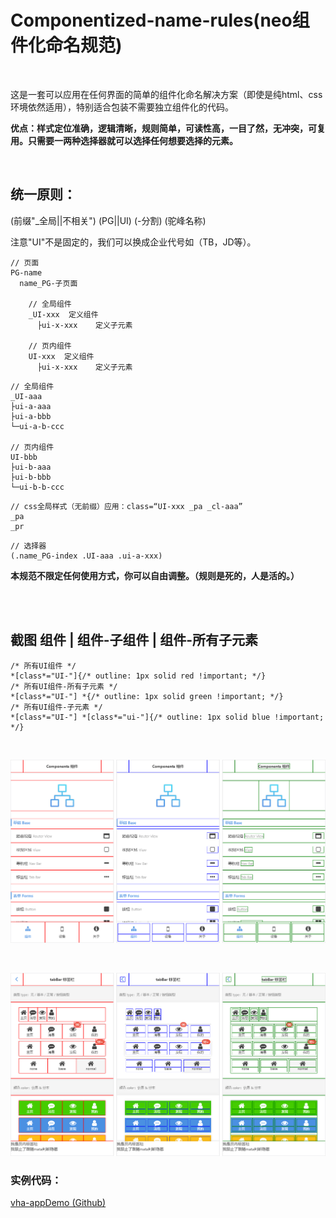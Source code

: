 # Componentized-name-rules(neo组件化命名规范)

<br/>

这是一套可以应用在任何界面的简单的组件化命名解决方案（即使是纯html、css环境依然适用），特别适合包装不需要独立组件化的代码。

**优点：样式定位准确，逻辑清晰，规则简单，可读性高，一目了然，无冲突，可复用。只需要一两种选择器就可以选择任何想要选择的元素。**

<br/>

## 统一原则：

(前缀"_全局||不相关") (PG||UI) (-分割) (驼峰名称)

注意"UI"不是固定的，我们可以换成企业代号如（TB，JD等）。

```
// 页面
PG-name
  name_PG-子页面
  
    // 全局组件
    _UI-xxx  定义组件
      ├ui-x-xxx    定义子元素
    
    // 页内组件
    UI-xxx  定义组件
      ├ui-x-xxx    定义子元素
```

```
// 全局组件
_UI-aaa
├ui-a-aaa
├ui-a-bbb
└─ui-a-b-ccc

// 页内组件
UI-bbb
├ui-b-aaa
├ui-b-bbb
└─ui-b-b-ccc
```

```
// css全局样式（无前缀）应用：class=“UI-xxx _pa _cl-aaa”
_pa
_pr
```

```
// 选择器
(.name_PG-index .UI-aaa .ui-a-xxx)
```

**本规范不限定任何使用方式，你可以自由调整。（规则是死的，人是活的。）**

<br/>
<br/>

## 截图 组件 | 组件-子组件 | 组件-所有子元素

```
/* 所有UI组件 */
*[class*="UI-"]{/* outline: 1px solid red !important; */}
/* 所有UI组件-所有子元素 */
*[class*="UI-"] *{/* outline: 1px solid green !important; */}
/* 所有UI组件-子元素 */
*[class*="UI-"] *[class*="ui-"]{/* outline: 1px solid blue !important; */}
```

<br/>

![image](README/1.png)

<br/>

![image](README/2.png)

### 实例代码：

[vha-appDemo (Github)](https://github.com/neoStudioGroup/vha-appDemo)
